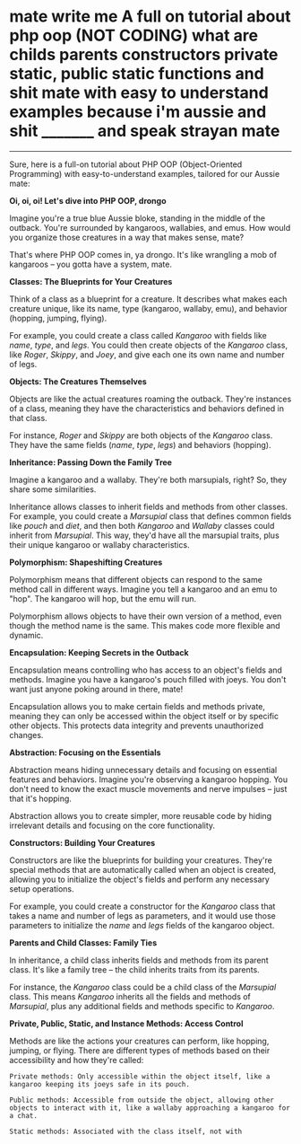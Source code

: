 # mate write me A full on tutorial about php oop (NOT CODING) what are childs parents constructors private static, public static functions and shit mate with easy to understand examples because i'm aussie and shit _______ and speak strayan mate

----------------------------------------------------

Sure, here is a full-on tutorial about PHP OOP (Object-Oriented Programming) with easy-to-understand examples, tailored for our Aussie mate:

**Oi, oi, oi! Let's dive into PHP OOP, drongo**

Imagine you're a true blue Aussie bloke, standing in the middle of the outback. You're surrounded by kangaroos, wallabies, and emus. How would you organize those creatures in a way that makes sense, mate?

That's where PHP OOP comes in, ya drongo. It's like wrangling a mob of kangaroos – you gotta have a system, mate.

**Classes: The Blueprints for Your Creatures**

Think of a class as a blueprint for a creature. It describes what makes each creature unique, like its name, type (kangaroo, wallaby, emu), and behavior (hopping, jumping, flying).

For example, you could create a class called *Kangaroo* with fields like *name*, *type*, and *legs*. You could then create objects of the *Kangaroo* class, like *Roger*, *Skippy*, and *Joey*, and give each one its own name and number of legs.

**Objects: The Creatures Themselves**

Objects are like the actual creatures roaming the outback. They're instances of a class, meaning they have the characteristics and behaviors defined in that class.

For instance, *Roger* and *Skippy* are both objects of the *Kangaroo* class. They have the same fields (*name*, *type*, *legs*) and behaviors (hopping).

**Inheritance: Passing Down the Family Tree**

Imagine a kangaroo and a wallaby. They're both marsupials, right? So, they share some similarities.

Inheritance allows classes to inherit fields and methods from other classes. For example, you could create a *Marsupial* class that defines common fields like *pouch* and *diet*, and then both *Kangaroo* and *Wallaby* classes could inherit from *Marsupial*. This way, they'd have all the marsupial traits, plus their unique kangaroo or wallaby characteristics.

**Polymorphism: Shapeshifting Creatures**

Polymorphism means that different objects can respond to the same method call in different ways. Imagine you tell a kangaroo and an emu to "hop". The kangaroo will hop, but the emu will run.

Polymorphism allows objects to have their own version of a method, even though the method name is the same. This makes code more flexible and dynamic.

**Encapsulation: Keeping Secrets in the Outback**

Encapsulation means controlling who has access to an object's fields and methods. Imagine you have a kangaroo's pouch filled with joeys. You don't want just anyone poking around in there, mate!

Encapsulation allows you to make certain fields and methods private, meaning they can only be accessed within the object itself or by specific other objects. This protects data integrity and prevents unauthorized changes.

**Abstraction: Focusing on the Essentials**

Abstraction means hiding unnecessary details and focusing on essential features and behaviors. Imagine you're observing a kangaroo hopping. You don't need to know the exact muscle movements and nerve impulses – just that it's hopping.

Abstraction allows you to create simpler, more reusable code by hiding irrelevant details and focusing on the core functionality.

**Constructors: Building Your Creatures**

Constructors are like the blueprints for building your creatures. They're special methods that are automatically called when an object is created, allowing you to initialize the object's fields and perform any necessary setup operations.

For example, you could create a constructor for the *Kangaroo* class that takes a name and number of legs as parameters, and it would use those parameters to initialize the *name* and *legs* fields of the kangaroo object.

**Parents and Child Classes: Family Ties**

In inheritance, a child class inherits fields and methods from its parent class. It's like a family tree – the child inherits traits from its parents.

For instance, the *Kangaroo* class could be a child class of the *Marsupial* class. This means *Kangaroo* inherits all the fields and methods of *Marsupial*, plus any additional fields and methods specific to *Kangaroo*.

**Private, Public, Static, and Instance Methods: Access Control**

Methods are like the actions your creatures can perform, like hopping, jumping, or flying. There are different types of methods based on their accessibility and how they're called:

    Private methods: Only accessible within the object itself, like a kangaroo keeping its joeys safe in its pouch.

    Public methods: Accessible from outside the object, allowing other objects to interact with it, like a wallaby approaching a kangaroo for a chat.

    Static methods: Associated with the class itself, not with

